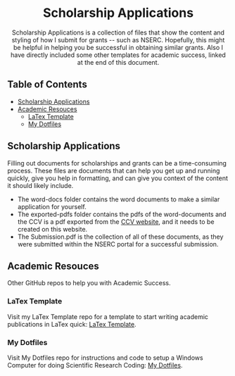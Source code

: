 <link rel="stylesheet" href="https://raw.githubusercontent.com/JDLanctot/readme_formatting/main/assets/css/basic.css">
<h1 align="center">
  Scholarship Applications
</h1>

<p align="center">
  Scholarship Applications is a collection of files that show the content and styling of how I submit for grants -- such as NSERC. Hopefully, this might be helpful in helping you be successful in obtaining similar grants. Also I have directly included some other templates for academic success, linked at the end of this document.
  
## Table of Contents

- [Scholarship Applications](#scholarship-applications)
- [Academic Resouces](#academic-resources)
  - [LaTex Template](#latex-template)
  - [My Dotfiles](#my-dotfiles)

## Scholarship Applications

Filling out documents for scholarships and grants can be a time-consuming process. These files are documents that can help you get up and running quickly, give you help in formatting, and can give you context of the content it should likely include.

- The word-docs folder contains the word documents to make a similar application for yourself.
- The exported-pdfs folder contains the pdfs of the word-documents and the CCV is a pdf exported from the [CCV website](https://ccv-cvc.ca/indexresearcher-eng.frm), and it needs to be created on this website.
- The Submission.pdf is the collection of all of these documents, as they were submitted within the NSERC portal for a successful submission.

## Academic Resouces
Other GitHub repos to help you with Academic Success.

### LaTex Template
Visit my LaTex Template repo for a template to start writing academic publications in LaTex quick: [LaTex Template](https://github.com/JDLanctot/latex_template).

### My Dotfiles
Visit My Dotfiles repo for instructions and code to setup a Windows Computer for doing Scientific Research Coding: [My Dotfiles](https://github.com/JDLanctot/dotfiles).